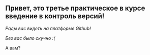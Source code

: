 ## Привет, это третье практическое в курсе введение в контроль версий!

*Рады вас видеть на платформе Github!*

_Без вас было скучно :(_

А вам?
